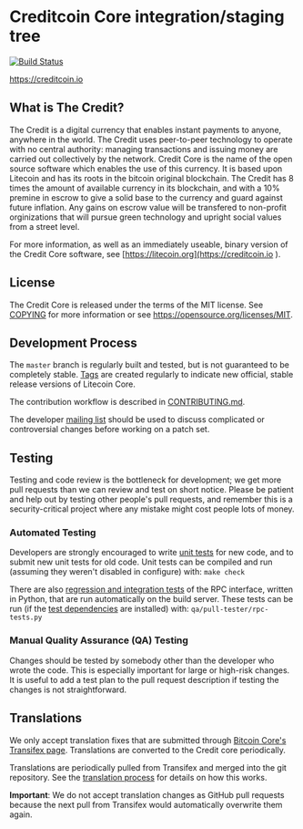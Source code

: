 Creditcoin Core integration/staging tree
=====================================

[![Build Status](https://creditcoin.io/creditcoin-project/creditcoin.svg?branch=master)](https://creditcoin.io/creditcoin-project/creditcoin)

https://creditcoin.io

What is The Credit?
----------------

The Credit is a digital currency that enables instant payments to
anyone, anywhere in the world. The Credit uses peer-to-peer technology to operate
with no central authority: managing transactions and issuing money are carried
out collectively by the network. Credit Core is the name of the open source
software which enables the use of this currency. It is based upon Litecoin and 
has its roots in the bitcoin original blockchain. The Credit has 8 times the amount
of available currency in its blockchain, and with a 10% premine in escrow to give a
solid base to the currency and guard against future inflation. Any gains on escrow value will be 
transfered to non-profit orginizations that will pursue green technology and upright social values
from a street level.

For more information, as well as an immediately useable, binary version of
the Credit Core software, see [https://litecoin.org](https://creditcoin.io
).

License
-------

The Credit Core is released under the terms of the MIT license. See [COPYING](COPYING) for more
information or see https://opensource.org/licenses/MIT.

Development Process
-------------------

The `master` branch is regularly built and tested, but is not guaranteed to be
completely stable. [Tags](https://github.com/litecoin-project/litecoin/tags) are created
regularly to indicate new official, stable release versions of Litecoin Core.

The contribution workflow is described in [CONTRIBUTING.md](CONTRIBUTING.md).

The developer [mailing list](https://groups.google.com/forum/#!forum/creditcoin-dev)
should be used to discuss complicated or controversial changes before working
on a patch set.

Testing
-------

Testing and code review is the bottleneck for development; we get more pull
requests than we can review and test on short notice. Please be patient and help out by testing
other people's pull requests, and remember this is a security-critical project where any mistake might cost people
lots of money.

### Automated Testing

Developers are strongly encouraged to write [unit tests](/doc/unit-tests.md) for new code, and to
submit new unit tests for old code. Unit tests can be compiled and run
(assuming they weren't disabled in configure) with: `make check`

There are also [regression and integration tests](/qa) of the RPC interface, written
in Python, that are run automatically on the build server.
These tests can be run (if the [test dependencies](/qa) are installed) with: `qa/pull-tester/rpc-tests.py`


### Manual Quality Assurance (QA) Testing

Changes should be tested by somebody other than the developer who wrote the
code. This is especially important for large or high-risk changes. It is useful
to add a test plan to the pull request description if testing the changes is
not straightforward.

Translations
------------

We only accept translation fixes that are submitted through [Bitcoin Core's Transifex page](https://www.transifex.com/projects/p/bitcoin/).
Translations are converted to the Credit core periodically.

Translations are periodically pulled from Transifex and merged into the git repository. See the
[translation process](doc/translation_process.md) for details on how this works.

**Important**: We do not accept translation changes as GitHub pull requests because the next
pull from Transifex would automatically overwrite them again.
